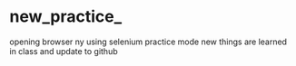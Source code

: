 # new_practice_
opening browser ny using selenium practice mode
new things are learned in class and update to github
